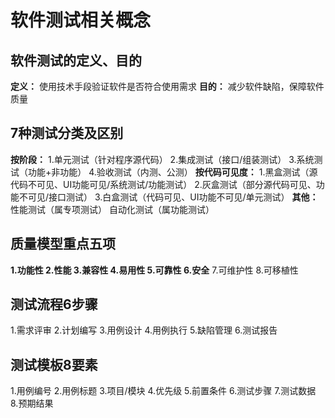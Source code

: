 # 软件测试相关概念
## 软件测试的定义、目的
**定义：**
使用技术手段验证软件是否符合使用需求
**目的：**
减少软件缺陷，保障软件质量
## 7种测试分类及区别
**按阶段：**
1.单元测试（针对程序源代码）
2.集成测试（接口/组装测试）
3.系统测试（功能+非功能）
4.验收测试（内测、公测）
**按代码可见度：**
1.黑盒测试（源代码不可见、UI功能可见/系统测试/功能测试）
2.灰盒测试（部分源代码可见、功能不可见/接口测试）
3.白盒测试（代码可见、UI功能不可见/单元测试）
**其他：**
性能测试（属专项测试）
自动化测试（属功能测试）
## 质量模型重点五项
**1.功能性
2.性能
3.兼容性
4.易用性
5.可靠性
6.安全**
7.可维护性
8.可移植性
## 测试流程6步骤
1.需求评审
2.计划编写
3.用例设计
4.用例执行
5.缺陷管理
6.测试报告
## 测试模板8要素
1.用例编号
2.用例标题
3.项目/模块
4.优先级
5.前置条件
6.测试步骤
7.测试数据
8.预期结果